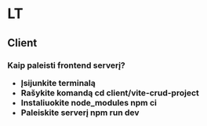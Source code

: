 <h1> LT
<br>
<h2> Client
 <h3> Kaip paleisti frontend serverį?

- Įsijunkite terminalą
- Rašykite komandą cd client/vite-crud-project
- Instaliuokite node_modules npm ci
- Paleiskite serverį npm run dev
